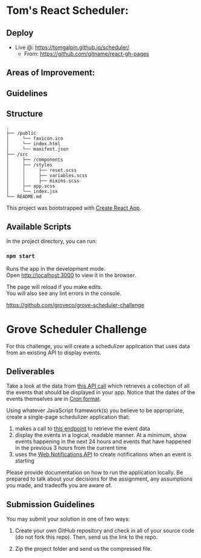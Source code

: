# Tom's React Scheduler:

## Deploy
- Live @:  https://tomgalpin.github.io/scheduler/
  - From:  https://github.com/gitname/react-gh-pages

## Areas of Improvement:


## Guidelines

## Structure
    .
    ├── /public 
    │     └── favicon.ico
    │     └── index.html
    │     └── manifest.json
    ├── /src     
    │     ├── /components
    │     ├── /styles                    
    │     │     ├── reset.scss 
    │     │     ├── variables.scss   
    │     │     ├── mixins.scss
    │     ├── app.scss
    │     └── index.jsx
    └── README.md


This project was bootstrapped with [Create React App](https://github.com/facebook/create-react-app).

## Available Scripts

In the project directory, you can run:

### `npm start`

Runs the app in the development mode.<br>
Open [http://localhost:3000](http://localhost:3000) to view it in the browser.

The page will reload if you make edits.<br>
You will also see any lint errors in the console.

https://github.com/groveco/grove-scheduler-challenge
# Grove Scheduler Challenge

For this challenge, you will create a schedulizer application that uses data from an existing API to display events.

## Deliverables

Take a look at the data from [this API call](https://scheduler-challenge.grove.co) which retrieves a collection of all the events that should be displayed in your app. Notice that the dates of the events themselves are in [Cron format](http://www.nncron.ru/help/EN/working/cron-format.htm).

Using whatever JavaScript framework(s) you believe to be appropriate, create a single-page schedulizer application that:

1. makes a call to [this endpoint](https://scheduler-challenge.grove.co) to retrieve the event data
2. display the events in a logical, readable manner. At a minimum, show events happening in the next 24 hours and events that have happened in the previous 3 hours from the current time
3. uses the [Web Notifications API](https://developer.mozilla.org/en-US/docs/Web/API/Notifications_API) to create notifications when an event is starting

Please provide documentation on how to run the application locally. Be prepared to talk about your decisions for the assignment, any assumptions you made, and tradeoffs you are aware of.

## Submission Guidelines

You may submit your solution in one of two ways:

1. Create your own GitHub repository and check in all of your source code (do not fork this repo). Then, send us the link to the repo.

2. Zip the project folder and send us the compressed file.

